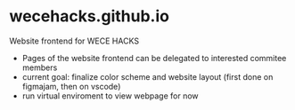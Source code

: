 # wecehacks.github.io
Website frontend for WECE HACKS
* Pages of the website frontend can be delegated to interested commitee members
* current goal: finalize color scheme and website layout (first done on figmajam, then on vscode)
* run virtual enviroment to view webpage for now